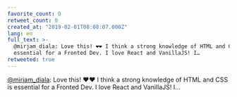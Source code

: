 ```yaml
---
favorite_count: 0
retweet_count: 0
created_at: "2019-02-01T08:08:07.000Z"
lang: en
full_text: >-
  @mirjam_diala: Love this! ❤️❤️ I think a strong knowledge of HTML and CSS is
  essential for a Fronted Dev. I love React and VanillaJS! I…
retweeted: true
---
```


[@mirjam_diala](https://twitter.com/mirjam_diala): Love this! ❤️❤️ I think a
strong knowledge of HTML and CSS is essential for a Fronted Dev. I love React
and VanillaJS! I…
